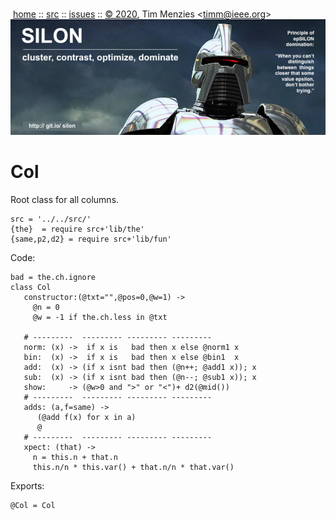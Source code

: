 <a name=top></a><p>       
&nbsp;[home](http://git.io/silon) ::
[src](https://github.com/timm/silon/raw/master/src) ::
[issues](http://git.io/silon) ::
<a href="https://github.com/timm/silon/raw/master/raw/master/LICENSE.md">&copy; 2020</a>,
Tim Menzies
<<a href="mailto:timm@ieee.org">timm&commat;ieee.org</a>>
<br>
[<img width=900 src="https://github.com/timm/silon/raw/master/etc/img/banner.jpg">](http://git.io/silon)<br>


# Col

Root class for all columns.

    src = '../../src/'
    {the}  = require src+'lib/the'
    {same,p2,d2} = require src+'lib/fun'

Code:

    bad = the.ch.ignore
    class Col
       constructor:(@txt="",@pos=0,@w=1) -> 
         @n = 0
         @w = -1 if the.ch.less in @txt

       # ---------  --------- --------- ---------
       norm: (x) ->  if x is   bad then x else @norm1 x
       bin:  (x) ->  if x is   bad then x else @bin1  x
       add:  (x) -> (if x isnt bad then (@n++; @add1 x)); x
       sub:  (x) -> (if x isnt bad then (@n--; @sub1 x)); x
       show:     -> (@w>0 and ">" or "<")+ d2(@mid())
       # ---------  --------- --------- ---------
       adds: (a,f=same) ->
          (@add f(x) for x in a)
          @
       # ---------  --------- --------- ---------
       xpect: (that) ->
         n = this.n + that.n
         this.n/n * this.var() + that.n/n * that.var()

Exports:

    @Col = Col
